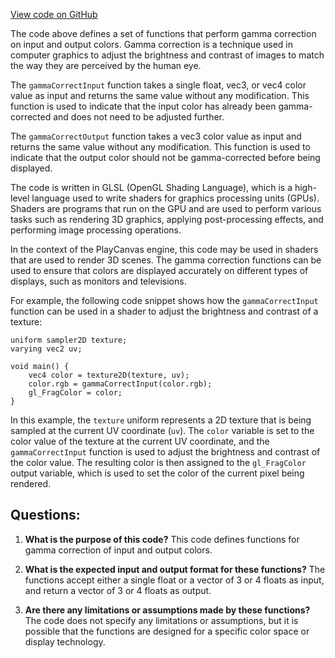 [View code on GitHub](https://github.com/playcanvas/engine/src/scene/shader-lib/chunks/common/frag/gamma1_0.js)

The code above defines a set of functions that perform gamma correction on input and output colors. Gamma correction is a technique used in computer graphics to adjust the brightness and contrast of images to match the way they are perceived by the human eye. 

The `gammaCorrectInput` function takes a single float, vec3, or vec4 color value as input and returns the same value without any modification. This function is used to indicate that the input color has already been gamma-corrected and does not need to be adjusted further.

The `gammaCorrectOutput` function takes a vec3 color value as input and returns the same value without any modification. This function is used to indicate that the output color should not be gamma-corrected before being displayed.

The code is written in GLSL (OpenGL Shading Language), which is a high-level language used to write shaders for graphics processing units (GPUs). Shaders are programs that run on the GPU and are used to perform various tasks such as rendering 3D graphics, applying post-processing effects, and performing image processing operations.

In the context of the PlayCanvas engine, this code may be used in shaders that are used to render 3D scenes. The gamma correction functions can be used to ensure that colors are displayed accurately on different types of displays, such as monitors and televisions. 

For example, the following code snippet shows how the `gammaCorrectInput` function can be used in a shader to adjust the brightness and contrast of a texture:

```
uniform sampler2D texture;
varying vec2 uv;

void main() {
    vec4 color = texture2D(texture, uv);
    color.rgb = gammaCorrectInput(color.rgb);
    gl_FragColor = color;
}
```

In this example, the `texture` uniform represents a 2D texture that is being sampled at the current UV coordinate (`uv`). The `color` variable is set to the color value of the texture at the current UV coordinate, and the `gammaCorrectInput` function is used to adjust the brightness and contrast of the color value. The resulting color is then assigned to the `gl_FragColor` output variable, which is used to set the color of the current pixel being rendered.
## Questions: 
 1. **What is the purpose of this code?** 
This code defines functions for gamma correction of input and output colors.

2. **What is the expected input and output format for these functions?** 
The functions accept either a single float or a vector of 3 or 4 floats as input, and return a vector of 3 or 4 floats as output.

3. **Are there any limitations or assumptions made by these functions?** 
The code does not specify any limitations or assumptions, but it is possible that the functions are designed for a specific color space or display technology.